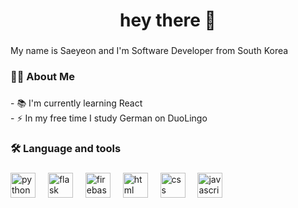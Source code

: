 <div align="center">
</div>

###

<h1 align="center">hey there 👋</h1>

###

<p align="left">My name is Saeyeon and I'm Software Developer from South Korea <br>

###

<h3 align="left">👩‍💻  About Me</h3>

###

<p align="left">- 📚 I'm currently learning React <br>- ⚡ In my free time I study German on DuoLingo</p>

###

<h3 align="left">🛠 Language and tools</h3>

###

<div align="left">
  <img src="https://cdn.jsdelivr.net/gh/devicons/devicon/icons/python/python-original.svg" height="40" alt="python logo"  />
  <img width="12" />
  <img src="https://skillicons.dev/icons?i=flask" height="40" alt="flask logo"  />
  <img width="12" />
  <img src="https://skillicons.dev/icons?i=firebase" height="40" alt="firebase logo"  />
  <img width="12" />
  <img src="https://skillicons.dev/icons?i=html" height="40" alt="html"  />
  <img width="12" />
  <img src="https://skillicons.dev/icons?i=css" height="40" alt="css"  />
  <img width="12" />
  <img src="https://skillicons.dev/icons?i=javascript" height="40" alt="javascript"  />
</div>

###
